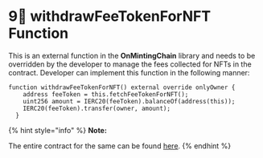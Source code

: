 # 9⃣ withdrawFeeTokenForNFT Function

This is an external function in the **OnMintingChain** library and needs to be overridden by the developer to manage the fees collected for NFTs in the contract. Developer can implement this function in the following manner:

```solidity
function withdrawFeeTokenForNFT() external override onlyOwner {
    address feeToken = this.fetchFeeTokenForNFT();
    uint256 amount = IERC20(feeToken).balanceOf(address(this));
    IERC20(feeToken).transfer(owner, amount);
  }
```

{% hint style="info" %}
**Note:**

The entire contract for the same can be found [here](end-to-end-sample-minting-chain-contract.md).
{% endhint %}
